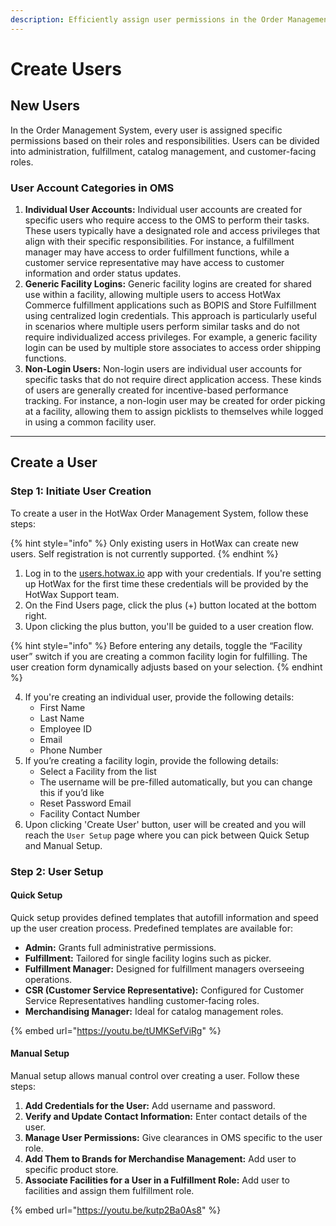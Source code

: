 ```yaml
---
description: Efficiently assign user permissions in the Order Management System.
---
```


# Create Users

## New Users

In the Order Management System, every user is assigned specific permissions based on their roles and responsibilities. Users can be divided into administration, fulfillment, catalog management, and customer-facing roles.

### User Account Categories in OMS

1. **Individual User Accounts:** Individual user accounts are created for specific users who require access to the OMS to perform their tasks. These users typically have a designated role and access privileges that align with their specific responsibilities. For instance, a fulfillment manager may have access to order fulfillment functions, while a customer service representative may have access to customer information and order status updates.
2. **Generic Facility Logins:** Generic facility logins are created for shared use within a facility, allowing multiple users to access HotWax Commerce fulfillment applications such as BOPIS and Store Fulfillment using centralized login credentials. This approach is particularly useful in scenarios where multiple users perform similar tasks and do not require individualized access privileges. For example, a generic facility login can be used by multiple store associates to access order shipping functions.
3. **Non-Login Users:** Non-login users are individual user accounts for specific tasks that do not require direct application access. These kinds of users are generally created for incentive-based performance tracking. For instance, a non-login user may be created for order picking at a facility, allowing them to assign picklists to themselves while logged in using a common facility user.

***

## Create a User

### Step 1: Initiate User Creation

To create a user in the HotWax Order Management System, follow these steps:

{% hint style="info" %}
Only existing users in HotWax can create new users. Self registration is not currently supported.
{% endhint %}

1. Log in to the [users.hotwax.io](https://users.hotwax.io) app with your credentials. If you're setting up HotWax for the first time these credentials will be provided by the HotWax Support team.
2. On the Find Users page, click the plus (+) button located at the bottom right.
3. Upon clicking the plus button, you'll be guided to a user creation flow.

{% hint style="info" %}
Before entering any details, toggle the “Facility user” switch if you are creating a common facility login for fulfilling. The user creation form dynamically adjusts based on your selection.
{% endhint %}

4. If you're creating an individual user, provide the following details:
   * First Name
   * Last Name
   * Employee ID
   * Email
   * Phone Number
5. If you’re creating a facility login, provide the following details:
   * Select a Facility from the list
   * The username will be pre-filled automatically, but you can change this if you’d like
   * Reset Password Email
   * Facility Contact Number
6. Upon clicking 'Create User' button, user will be created and you will reach the `User Setup` page where you can pick between Quick Setup and Manual Setup.

### Step 2: User Setup

#### Quick Setup

Quick setup provides defined templates that autofill information and speed up the user creation process. Predefined templates are available for:

* **Admin:** Grants full administrative permissions.
* **Fulfillment:** Tailored for single facility logins such as picker.
* **Fulfillment Manager:** Designed for fulfillment managers overseeing operations.
* **CSR (Customer Service Representative):** Configured for Customer Service Representatives handling customer-facing roles.
* **Merchandising Manager:** Ideal for catalog management roles.



{% embed url="https://youtu.be/tUMKSefViRg" %}



#### Manual Setup

Manual setup allows manual control over creating a user. Follow these steps:

1. **Add Credentials for the User:** Add username and password.
2. **Verify and Update Contact Information:** Enter contact details of the user.
3. **Manage User Permissions:** Give clearances in OMS specific to the user role.
4. **Add Them to Brands for Merchandise Management:** Add user to specific product store.
5. **Associate Facilities for a User in a Fulfillment Role:** Add user to facilities and assign them fulfillment role.



{% embed url="https://youtu.be/kutp2Ba0As8" %}
